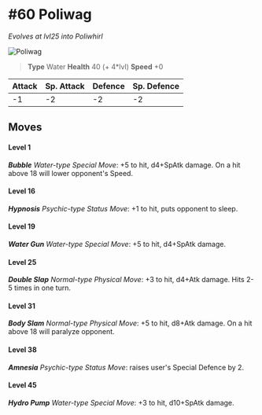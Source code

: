 # #60 Poliwag
*Evolves at lvl25 into Poliwhirl*

![Poliwag](https://img.pokemondb.net/sprites/home/normal/1x/poliwag.png)

> **Type** Water
> **Health** 40 (+ 4\*lvl)
> **Speed** +0

| Attack | Sp. Attack | Defence | Sp. Defence |
| ------ | ---------- | ------- | ----------- |
| -1 | -2 | -2 | -2 |

## Moves
#### Level 1

***Bubble** Water-type Special Move*: +5 to hit, d4+SpAtk damage. On a hit above 18 will lower opponent's Speed.
#### Level 16

***Hypnosis** Psychic-type Status Move*: +1 to hit, puts opponent to sleep.
#### Level 19

***Water Gun** Water-type Special Move*: +5 to hit, d4+SpAtk damage. 
#### Level 25

***Double Slap** Normal-type Physical Move*: +3 to hit, d4+Atk damage. Hits 2-5 times in one turn.
#### Level 31

***Body Slam** Normal-type Physical Move*: +5 to hit, d8+Atk damage. On a hit above 18 will paralyze opponent.
#### Level 38

***Amnesia** Psychic-type Status Move*: raises user's Special Defence by 2.
#### Level 45

***Hydro Pump** Water-type Special Move*: +3 to hit, d10+SpAtk damage. 

